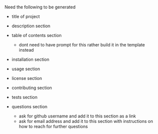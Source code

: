 Need the following to be generated 
- title of project
- description section

- table of contents section
    - dont need to have prompt for this rather build it in the template instead

- installation section 
- usage section 


- license section


- contributing section 
- tests section



- questions section 
    - ask for github username and add it to this section as a link
    - ask for email address and add it to this section with instructions on how to reach for further questions